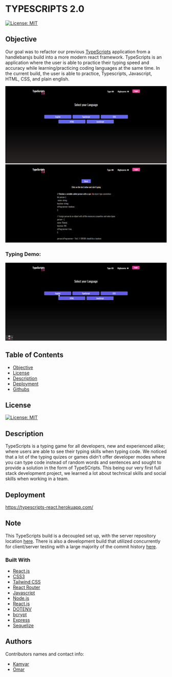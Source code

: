 # TYPESCRIPTS 2.0

[![License: MIT](https://img.shields.io/badge/License-MIT-yellow.svg)](https://opensource.org/licenses/MIT)

## Objective

Our goal was to refactor our previous [TypeScripts](https://github.com/Kam-Mivehchi/TypeScripts) application from a handlebarsjs build into a more modern react framework. TypeScripts is an application where the user is able to practice their typing speed and accuracy while learning/practicing coding languages at the same time. In the current build, the user is able to practice, Typescripts, Javascript, HTML, CSS, and plain english.

![Typing Game Homepage](assets/homepage.png)
![Typing Game Image](assets/game-demo.png)

### Typing Demo:

![Typing Game Demo](assets/TypeScripts.gif)


  ## Table of Contents 
- [Objective](#objective)
- [License](#license)
- [Description](#description)
- [Deployment](#deployment)
- [Githubs](#githubs)

## License
[![License: MIT](https://img.shields.io/badge/License-MIT-yellow.svg)](https://opensource.org/licenses/MIT)

## Description

TypeScripts is a typing game for all developers, new and experienced alike; where users are able to see their typing skills when typing code. We noticed that a lot of the typing quizes or games didn't offer developer modes where you can type code instead of random words and sentences and sought to provide a solution in the form of TypeSCripts. This being our very first full stack development project, we learned a lot about technical skills and social skills when working in a team.

## Deployment

https://typescripts-react.herokuapp.com/

## Note

This TypeScripts build is a decoupled set up, with the server repository location [here](https://github.com/OmarAce/TypeScripts2-Backend). There is also a development build that utilized concurrently for client/server testing with a large majority of the commit history [here](https://github.com/Kam-Mivehchi/TypeScripts-2).

### Built With

* [React.js](https://reactjs.org/)
* [CSS3](https://developer.mozilla.org/en-US/docs/Web/CSS)
* [Tailwind CSS](https://tailwindcss.com/)
* [React Router](https://reactrouter.com/)
* [Javascript](https://developer.mozilla.org/en-US/docs/Web/JavaScript)
* [Node.js](https://nodejs.org/en/)
* [React.js](https://reactjs.org/)
* [DOTENV](https://www.npmjs.com/package/dotenv)
* [bcrypt](https://www.npmjs.com/package/bcrypt)
* [Express](https://www.npmjs.com/package/express)
* [Sequelize](https://sequelize.org/)

## Authors

Contributors names and contact info:

* [Kamyar](https://github.com/Kam-Mivehchi)
* [Omar](https://github.com/OmarAce)
